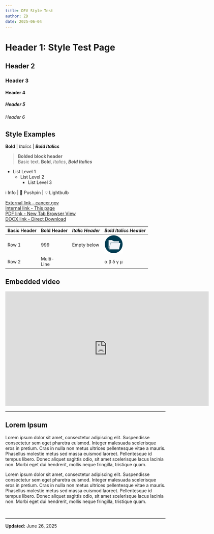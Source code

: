 ```yaml
---
title: DEV Style Test
author: ZD
date: 2025-06-04
---
```


# Header 1: Style Test Page

## Header 2

### Header 3

#### Header 4

##### Header 5

###### Header 6

## Style Examples

**Bold** | *Italics* | ***Bold Italics***  

>**Bolded block header**  
>Basic text. **Bold**, *Italics*, ***Bold Italics***

- List Level 1
  - List Level 2
    - List Level 3

&#8505; Info | &#128204; Pushpin | &#128161; Lightbulb

[External link - cancer.gov](https://cancer.gov)  
[Internal link - This page](/post/_Dev_Resources/DEV_Style_Test)  
[PDF link - New Tab Browser View](https://cbiit.github.io/ccdi-ods-content/pages/documents/test/DSHub_test_file.pdf)  
[DOCX link - Direct Download](https://raw.githubusercontent.com/cbiit/ccdi-ods-content/dev/pages/documents/test/DSHub_test_file.docx)  

| Basic Header | **Bold Header** | *Italic Header* | ***Bold Italics Header*** |
|---|---|---|---|
| Row 1 | 999 | Empty below | ![Folder icon](https://raw.githubusercontent.com/cbiit/ccdi-ods-content/dev/pages/images/icons/folder_icon.png) |
| Row 2 | Multi-<br>Line | | &alpha; &beta; &delta; &gamma; &mu; |

## Embedded video

<iframe
  width="640"
  height="360"
  src="https://nci.rev.vbrick.com/embed?id=a938aa7e-3d6e-4dfa-94b5-18ceae3c179a"
  frameborder="0"
  allowfullscreen
  title="Office of Data Sharing, You, and the Data Sharing Lifecycle">
</iframe>

---

## Lorem Ipsum

Lorem ipsum dolor sit amet, consectetur adipiscing elit. Suspendisse consectetur sem eget pharetra euismod. Integer malesuada scelerisque eros in pretium. Cras in nulla non metus ultrices pellentesque vitae a mauris. Phasellus molestie metus sed massa euismod laoreet. Pellentesque id tempus libero. Donec aliquet sagittis odio, sit amet scelerisque lacus lacinia non. Morbi eget dui hendrerit, mollis neque fringilla, tristique quam.

Lorem ipsum dolor sit amet, consectetur adipiscing elit. Suspendisse consectetur sem eget pharetra euismod. Integer malesuada scelerisque eros in pretium. Cras in nulla non metus ultrices pellentesque vitae a mauris. Phasellus molestie metus sed massa euismod laoreet. Pellentesque id tempus libero. Donec aliquet sagittis odio, sit amet scelerisque lacus lacinia non. Morbi eget dui hendrerit, mollis neque fringilla, tristique quam.

&nbsp;  

---

**Updated:** June 26, 2025
